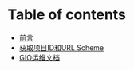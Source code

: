# Table of contents

* [前言](README.md)
* [获取项目ID和URL Scheme](get_project_id_url_scheme.md)
* [GIO运维文档](GIO运维文档.docx)
